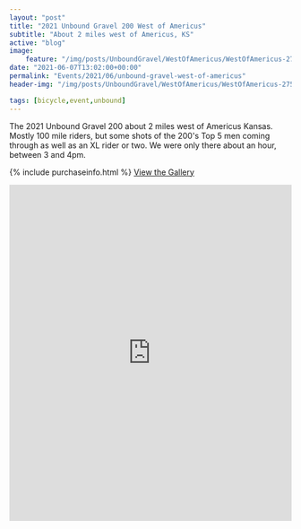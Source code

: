 ```yaml
---
layout: "post"
title: "2021 Unbound Gravel 200 West of Americus"
subtitle: "About 2 miles west of Americus, KS"
active: "blog"
image:
    feature: "/img/posts/UnboundGravel/WestOfAmericus/WestOfAmericus-275.jpg"
date: "2021-06-07T13:02:00+00:00"
permalink: "Events/2021/06/unbound-gravel-west-of-americus"
header-img: "/img/posts/UnboundGravel/WestOfAmericus/WestOfAmericus-275.jpg"

tags: [bicycle,event,unbound]
---
```


The 2021 Unbound Gravel 200 about 2 miles west of Americus Kansas. Mostly 100 mile riders, but some shots of the 200's Top 5 men coming through as well as an XL rider or two. We were only there about an hour, between 3 and 4pm.

{% include purchaseinfo.html %}
[View the Gallery](https://photos.rainbowmarks.com/2021/Bikes/Unbound-Gravel-2021/2021-Unbound-Gravel-200-West-of-Americus)

<iframe src="https://photos.rainbowmarks.com/frame/slideshow?key=hrN42N&speed=3&transition=fade&autoStart=1&captions=0&navigation=0&playButton=0&randomize=0&transitionSpeed=2" width="100%" height="600" frameborder="no" scrolling="no"></iframe>
